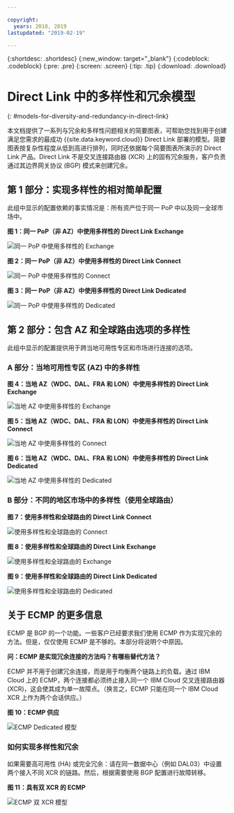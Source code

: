 ```yaml
---

copyright:
  years: 2018, 2019
lastupdated: "2019-02-19"

---
```


{:shortdesc: .shortdesc}
{:new_window: target="_blank"}
{:codeblock: .codeblock}
{:pre: .pre}
{:screen: .screen}
{:tip: .tip}
{:download: .download}

# Direct Link 中的多样性和冗余模型
{: #models-for-diversity-and-redundancy-in-direct-link}

本文档提供了一系列与冗余和多样性问题相关的简要图表，可帮助您找到用于创建满足您需求的最成功 {{site.data.keyword.cloud}} Direct Link 部署的模型。简要图表按复杂性程度从低到高进行排列，同时还依据每个简要图表所演示的 Direct Link 产品。Direct Link 不是交叉连接路由器 (XCR) 上的固有冗余服务，客户负责通过其边界网关协议 (BGP) 模式来创建冗余。 

## 第 1 部分：实现多样性的相对简单配置

此组中显示的配置依赖的事实情况是：所有资产位于同一 PoP 中以及同一全球市场中。

**图 1：同一 PoP（非 AZ）中使用多样性的 Direct Link Exchange**

![同一 PoP 中使用多样性的 Exchange](/images/exchange-diversity-same-pop.png)

**图 2：同一 PoP（非 AZ）中使用多样性的 Direct Link Connect**

![同一 PoP 中使用多样性的 Connect](/images/connect-diversity-same-pop.png)

**图 3：同一 PoP（非 AZ）中使用多样性的 Direct Link Dedicated**

![同一 PoP 中使用多样性的 Dedicated](/images/dedicated-diversity-same-pop.png)

## 第 2 部分：包含 AZ 和全球路由选项的多样性

此组中显示的配置提供用于跨当地可用性专区和市场进行连接的选项。

### A 部分：当地可用性专区 (AZ) 中的多样性

**图 4：当地 AZ（WDC、DAL、FRA 和 LON）中使用多样性的 Direct Link Exchange**

![当地 AZ 中使用多样性的 Exchange](/images/exchange-diversity-local-az.png)

**图 5：当地 AZ（WDC、DAL、FRA 和 LON）中使用多样性的 Direct Link Connect**

![当地 AZ 中使用多样性的 Connect](/images/connect-diversity-local-az.png)

**图 6：当地 AZ（WDC、DAL、FRA 和 LON）中使用多样性的 Direct Link Dedicated**

![当地 AZ 中使用多样性的 Dedicated](/images/dedicated-diversity-local-az.png)

### B 部分：不同的地区市场中的多样性（使用全球路由）

**图 7：使用多样性和全球路由的 Direct Link Connect**

![使用多样性和全球路由的 Connect](/images/connect-diversity-global.png)

**图 8：使用多样性和全球路由的 Direct Link Exchange**

![使用多样性和全球路由的 Exchange](/images/exchange-diversity-global.png)

**图 9：使用多样性和全球路由的 Direct Link Dedicated**

![使用多样性和全球路由的 Dedicated](/images/dedicated-diversity-global.png)

## 关于 ECMP 的更多信息

ECMP 是 BGP 的一个功能。一些客户已经要求我们使用 ECMP 作为实现冗余的方法。但是，仅仅使用 ECMP 是不够的。本部分将说明个中原因。

**问：ECMP 是实现冗余连接的方法吗？有哪些替代方法？**

ECMP 并不用于创建冗余连接，而是用于均衡两个链路上的负载。通过 IBM Cloud 上的 ECMP，两个连接都必须终止接入同一个 IBM Cloud 交叉连接路由器 (XCR)，这会使其成为单一故障点。（换言之，ECMP 只能在同一个 IBM Cloud XCR 上作为两个会话供应。）

**图 10：ECMP 供应**

![ECMP Dedicated 模型](/images/ecmp-without-diversity.png)

### 如何实现多样性和冗余

如果需要高可用性 (HA) 或完全冗余：请在同一数据中心（例如 DAL03）中设置两个接入不同 XCR 的链路。然后，根据需要使用 BGP 配置进行故障转移。

**图 11：具有双 XCR 的 ECMP**

![ECMP 双 XCR 模型](/images/ecmp-with-diversity.png)
